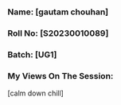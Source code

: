 ### Name: [gautam chouhan]
### Roll No: [S20230010089]
### Batch: [UG1]

### My Views On The Session: 
[calm down chill]
